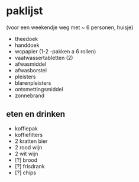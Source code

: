 # paklijst
(voor een weekendje weg met ~ 6 personen, huisje)

- theedoek
- handdoek
- wcpapier (1-2 -pakken a 6 rollen)
- vaatwassertabletten (2)
- afwasmiddel
- afwasborstel
- pleisters
- blarenpleisters
- ontsmettingsmiddel
- zonnebrand

## eten en drinken
- koffiepak
- koffiefilters
- 2 kratten bier
- 2 rood wijn
- 2 wit wijn
- [?] brood 
- [?] frisdrank
- [?] chips 
